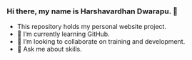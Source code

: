 ### Hi there, my name is Harshavardhan Dwarapu. 👋
- This repository holds my personal website project.
- 🌱 I’m currently learning GitHub.
- 👯 I’m looking to collaborate on training and development.
- 💬 Ask me about skills.
